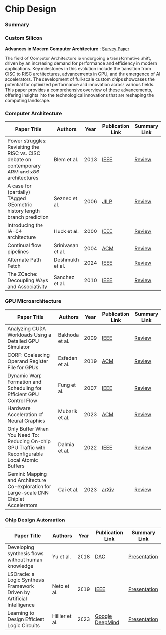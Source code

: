 # Chip Design

### Summary

### Custom Silicon
**Advances in Modern Computer Architecture** : 
[Survey Paper](./Review_CustomSi.pdf)

The field of Computer Architecture is undergoing a transformative shift, driven by an increasing demand for performance and efficiency in modern applications. Key milestones in this evolution include the transition from CISC to RISC architectures, advancements in GPU, and the emergence of AI accelerators. The development of full-scale custom chips showcases the potential for optimized performance and innovation across various fields. This paper provides a comprehensive overview of these advancements, offering insights into the technological innovations that are reshaping the computing landscape. 

### Computer Architecture
| Paper Title                                       | Authors          | Year | Publication Link                            | Summary Link |
|---------------------------------------------------|------------------|------|---------------------------------------------|----|
| Power struggles: Revisiting the RISC vs. CISC debate on contemporary ARM and x86 architectures | Blem et al. | 2013 | [IEEE](https://ieeexplore.ieee.org/document/6522302) | [Review](./CompArch/Power_Struggles.md) |
| A case for (partially) TAgged GEometric history length branch prediction | Seznec et al. | 2006 | [JILP](https://jilp.org/vol8/v8paper1.pdf) | [Review](./CompArch/TAGE.md) |
| Introducing the IA-64 architecture | Huck et al. | 2000 | [IEEE](https://ieeexplore.ieee.org/document/877947) | [Review](./CompArch/IA-64.md) |
| Continual flow pipelines | Srinivasan et al. | 2004 | [ACM](https://dl.acm.org/doi/10.1145/1037949.1024407) | [Review](./CompArch/CFP.md) |
| Alternate Path Fetch | Deshmukh et al. | 2024 | [IEEE](https://ieeexplore.ieee.org/document/10609592) | [Review](./CompArch/APF.md) |
| The ZCache: Decoupling Ways and Associativity | Sanchez et al. | 2010 | [IEEE](https://ieeexplore.ieee.org/document/5695536) | [Review](./CompArch/ZCache.md) |

### GPU Microarchitecture
| Paper Title                                       | Authors          | Year | Publication Link                            | Summary Link |
|---------------------------------------------------|------------------|------|---------------------------------------------|----|
| Analyzing CUDA Workloads Using a Detailed GPU Simulator | Bakhoda et al. | 2009 | [IEEE](https://ieeexplore.ieee.org/document/4919648) | [Review](./GPU/Bakhoda_2009_CUDA.md) |
| CORF: Coalescing Operand Register File for GPUs | Esfeden et al. | 2019 | [ACM](https://dl.acm.org/doi/10.1145/3297858.3304026) | [Review](./GPU/Esfeden_2019_CORF.md) |
| Dynamic Warp Formation and Scheduling for Efficient GPU Control Flow | Fung et al. | 2007 | [IEEE](https://ieeexplore.ieee.org/document/4408272) | [Review](./GPU/Fung_2007_Dynamic_Warp.md) |
| Hardware Acceleration of Neural Graphics | Mubarik et al. | 2023 | [ACM](https://dl.acm.org/doi/10.1145/3579371.3589085) | [Review](./GPU/Mubarik_2023_Neural.md) |
| Only Buffer When You Need To: Reducing On-chip GPU Traffic with Reconfigurable Local Atomic Buffers | Dalmia et al. | 2022 | [IEEE](https://ieeexplore.ieee.org/document/9773230) | [Review](./GPU/Dalmia_2022_LAB.pdf) |
| Gemini: Mapping and Architecture Co-exploration for Large-scale DNN Chiplet Accelerators | Cai et al. | 2023 | [arXiv](https://arxiv.org/pdf/2312.16436) | [Review](./GPU/Cai_2023_Gemini.md) |

### Chip Design Automation
| Paper Title                                       | Authors          | Year | Publication Link                            | Summary Link |
|---------------------------------------------------|------------------|------|---------------------------------------------|----|
| Developing synthesis flows without human knowledge | Yu et al. | 2018 | [DAC](https://dl.acm.org/doi/10.1145/3195970.3196026) | [Presentation](./Automation/ML_LogicSynth.pdf) |
| LSOracle: a Logic Synthesis Framework Driven by Artificial Intelligence | Neto et al. | 2019 | [IEEE](https://ieeexplore.ieee.org/document/8942145) | [Presentation](./Automation/ML_LogicSynth.pdf) |
| Learning to Design Efficient Logic Circuits | Hillier et al. | 2023 | [Google DeepMind](https://deepmind.google/impact/optimizing-computer-systems-with-more-generalized-ai-tools/) | [Presentation](./Automation/ML_LogicSynth.pdf) |
